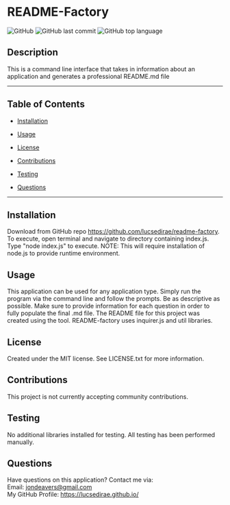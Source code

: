 # README-Factory

![GitHub](https://img.shields.io/github/license/LucSedirae/readme-factory?color=39%2C%20255%2C%200%20&style=for-the-badge)
![GitHub last commit](https://img.shields.io/github/last-commit/LucSedirae/readme-factory?style=for-the-badge)
![GitHub top language](https://img.shields.io/github/languages/top/LucSedirae/readme-factory?style=for-the-badge)

## Description
This is a command line interface that takes in information about an application and generates a professional README.md file

<hr>

## Table of Contents 

* [Installation](#installation)

* [Usage](#usage)

* [License](#license)

* [Contributions](#contributions)

* [Testing](#testing)

* [Questions](#questions)

<hr>

## Installation
Download from GitHub repo https://github.com/lucsedirae/readme-factory. To execute, open terminal and navigate to directory containing index.js. Type "node index.js" to execute. NOTE: This will require installation of node.js to provide runtime environment.

## Usage
This application can be used for any application type. Simply run the program via the command line and follow the prompts. Be as descriptive as possible. Make sure to provide information for each question in order to fully populate the final .md file. The README file for this project was created using the tool. README-factory uses inquirer.js and util libraries.

## License
Created under the MIT license. See LICENSE.txt for more information.

## Contributions
This project is not currently accepting community contributions.

## Testing
No additional libraries installed for testing. All testing has been performed manually.

## Questions
Have questions on this application? Contact me via:<br>
Email: jondeavers@gmail.com <br>
My GitHub Profile: https://lucsedirae.github.io/ <br>   
